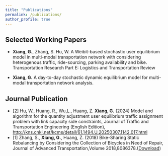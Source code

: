 ```yaml
---
title: "Publications"
permalink: /publications/
author_profile: true
---
```


<!-- {% if author.googlescholar %}
  You can also find my articles on <u><a href="{{author.googlescholar}}">my Google Scholar profile</a>.</u>
{% endif %}

{% include base_path %}

{% for post in site.publications reversed %}
  {% include archive-single.html %}
{% endfor %} -->


Selected Working Papers
-------------
- **Xiang, G.**, Zhang, S. Hu, W. A Weibit-based stochastic user equilibrium model in multi-modal transportation network with considering heterogenous traffic, ride-sourcing, parking availability and bike. Transportation Research Part E: Logistics and Transportation Review  

- **Xiang, G.** A day-to-day stochastic dynamic equilibrium model for multi-modal transportation network analysis.



Journal Publication
--------------
* [2] Hu, W., Huang, R., Wu,L., Huang, Z. **Xiang, G.** (2024) Model and algorithm for the quantity adjustment user equilibrium traffic assignment problem with link capacity side constraints, Journal of Traffic and Transportation Engineering (English Edition), http://kns.cnki.net/kcms/detail/61.1494.U.20250307.1142.017.html   
* [1] Zhang, S., **Xiang, G.**, Huang, Z. (2018) Bike-Sharing Static Rebalancing by Considering the Collection of Bicycles in Need of Repair, Journal of Advanced Transportation,Volume 2018,8086378.([Download](https://onlinelibrary.wiley.com/doi/full/10.1155/2018/8086378)) 